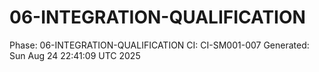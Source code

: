 # 06-INTEGRATION-QUALIFICATION
Phase: 06-INTEGRATION-QUALIFICATION
CI: CI-SM001-007
Generated: Sun Aug 24 22:41:09 UTC 2025
